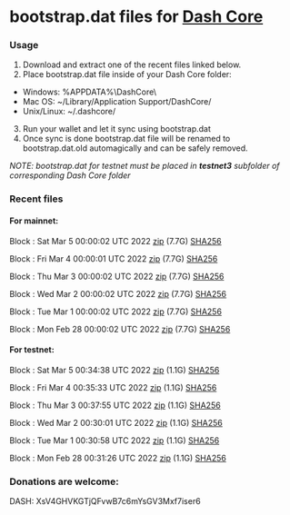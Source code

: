 # bootstrap.dat files for [Dash Core](https://github.com/dashpay/dash)

### Usage

1. Download and extract one of the recent files linked below.
2. Place bootstrap.dat file inside of your Dash Core folder:
 - Windows: %APPDATA%\DashCore\
 - Mac OS: ~/Library/Application Support/DashCore/
 - Unix/Linux: ~/.dashcore/
3. Run your wallet and let it sync using bootstrap.dat
4. Once sync is done bootstrap.dat file will be renamed to bootstrap.dat.old automagically and can be safely removed.

_NOTE: bootstrap.dat for testnet must be placed in **testnet3** subfolder of corresponding Dash Core folder_

### Recent files

#### For mainnet:

Block [](https://insight.dash.org/insight/block/): Sat Mar  5 00:00:02 UTC 2022 [zip](https://dash-bootstrap.ams3.digitaloceanspaces.com/mainnet/2022-03-05/bootstrap.dat.zip) (7.7G) [SHA256](https://dash-bootstrap.ams3.digitaloceanspaces.com/mainnet/2022-03-05/sha256.txt)

Block [](https://insight.dash.org/insight/block/): Fri Mar  4 00:00:01 UTC 2022 [zip](https://dash-bootstrap.ams3.digitaloceanspaces.com/mainnet/2022-03-04/bootstrap.dat.zip) (7.7G) [SHA256](https://dash-bootstrap.ams3.digitaloceanspaces.com/mainnet/2022-03-04/sha256.txt)

Block [](https://insight.dash.org/insight/block/): Thu Mar  3 00:00:02 UTC 2022 [zip](https://dash-bootstrap.ams3.digitaloceanspaces.com/mainnet/2022-03-03/bootstrap.dat.zip) (7.7G) [SHA256](https://dash-bootstrap.ams3.digitaloceanspaces.com/mainnet/2022-03-03/sha256.txt)

Block [](https://insight.dash.org/insight/block/): Wed Mar  2 00:00:02 UTC 2022 [zip](https://dash-bootstrap.ams3.digitaloceanspaces.com/mainnet/2022-03-02/bootstrap.dat.zip) (7.7G) [SHA256](https://dash-bootstrap.ams3.digitaloceanspaces.com/mainnet/2022-03-02/sha256.txt)

Block [](https://insight.dash.org/insight/block/): Tue Mar  1 00:00:02 UTC 2022 [zip](https://dash-bootstrap.ams3.digitaloceanspaces.com/mainnet/2022-03-01/bootstrap.dat.zip) (7.7G) [SHA256](https://dash-bootstrap.ams3.digitaloceanspaces.com/mainnet/2022-03-01/sha256.txt)

Block [](https://insight.dash.org/insight/block/): Mon Feb 28 00:00:02 UTC 2022 [zip](https://dash-bootstrap.ams3.digitaloceanspaces.com/mainnet/2022-02-28/bootstrap.dat.zip) (7.7G) [SHA256](https://dash-bootstrap.ams3.digitaloceanspaces.com/mainnet/2022-02-28/sha256.txt)


#### For testnet:

Block [](https://testnet-insight.dashevo.org/insight/block/): Sat Mar  5 00:34:38 UTC 2022 [zip](https://dash-bootstrap.ams3.digitaloceanspaces.com/testnet/2022-03-05/bootstrap.dat.zip) (1.1G) [SHA256](https://dash-bootstrap.ams3.digitaloceanspaces.com/testnet/2022-03-05/sha256.txt)

Block [](https://testnet-insight.dashevo.org/insight/block/): Fri Mar  4 00:35:33 UTC 2022 [zip](https://dash-bootstrap.ams3.digitaloceanspaces.com/testnet/2022-03-04/bootstrap.dat.zip) (1.1G) [SHA256](https://dash-bootstrap.ams3.digitaloceanspaces.com/testnet/2022-03-04/sha256.txt)

Block [](https://testnet-insight.dashevo.org/insight/block/): Thu Mar  3 00:37:55 UTC 2022 [zip](https://dash-bootstrap.ams3.digitaloceanspaces.com/testnet/2022-03-03/bootstrap.dat.zip) (1.1G) [SHA256](https://dash-bootstrap.ams3.digitaloceanspaces.com/testnet/2022-03-03/sha256.txt)

Block [](https://testnet-insight.dashevo.org/insight/block/): Wed Mar  2 00:30:01 UTC 2022 [zip](https://dash-bootstrap.ams3.digitaloceanspaces.com/testnet/2022-03-02/bootstrap.dat.zip) (1.1G) [SHA256](https://dash-bootstrap.ams3.digitaloceanspaces.com/testnet/2022-03-02/sha256.txt)

Block [](https://testnet-insight.dashevo.org/insight/block/): Tue Mar  1 00:30:58 UTC 2022 [zip](https://dash-bootstrap.ams3.digitaloceanspaces.com/testnet/2022-03-01/bootstrap.dat.zip) (1.1G) [SHA256](https://dash-bootstrap.ams3.digitaloceanspaces.com/testnet/2022-03-01/sha256.txt)

Block [](https://testnet-insight.dashevo.org/insight/block/): Mon Feb 28 00:31:26 UTC 2022 [zip](https://dash-bootstrap.ams3.digitaloceanspaces.com/testnet/2022-02-28/bootstrap.dat.zip) (1.1G) [SHA256](https://dash-bootstrap.ams3.digitaloceanspaces.com/testnet/2022-02-28/sha256.txt)


### Donations are welcome:

DASH: XsV4GHVKGTjQFvwB7c6mYsGV3Mxf7iser6
